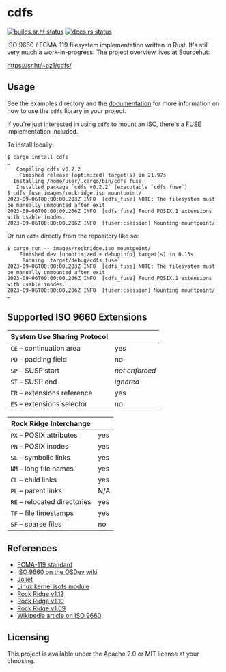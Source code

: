 cdfs
====
[![builds.sr.ht status](https://builds.sr.ht/~az1/iso9660-rs/commits/master.svg)](https://builds.sr.ht/~az1/iso9660-rs/commits/master?)
[![docs.rs status](https://docs.rs/cdfs/badge.svg)](https://docs.rs/cdfs/)

ISO 9660 / ECMA-119 filesystem implementation written in Rust.  It's still very much a work-in-progress.  The project overview lives at Sourcehut:

https://sr.ht/~az1/cdfs/

Usage
-----
See the examples directory and the [documentation](https://docs.rs/cdfs/) for more information on how to use the `cdfs` library in your project.

If you're just interested in using `cdfs` to mount an ISO, there's a [FUSE](https://en.wikipedia.org/wiki/Filesystem_in_Userspace) implementation included.

To install locally:

```
$ cargo install cdfs
…
   Compiling cdfs v0.2.2
    Finished release [optimized] target(s) in 21.97s
  Installing /home/user/.cargo/bin/cdfs_fuse
   Installed package `cdfs v0.2.2` (executable `cdfs_fuse`)
$ cdfs_fuse images/rockridge.iso mountpoint/
2023-09-06T00:00:00.203Z INFO  [cdfs_fuse] NOTE: The filesystem must be manually unmounted after exit
2023-09-06T00:00:00.206Z INFO  [cdfs_fuse] Found POSIX.1 extensions with usable inodes.
2023-09-06T00:00:00.206Z INFO  [fuser::session] Mounting mountpoint/
```

Or run `cdfs` directly from the repository like so:

```
$ cargo run -- images/rockridge.iso mountpoint/
    Finished dev [unoptimized + debuginfo] target(s) in 0.15s
     Running `target/debug/cdfs_fuse`
2023-09-06T00:00:00.203Z INFO  [cdfs_fuse] NOTE: The filesystem must be manually unmounted after exit
2023-09-06T00:00:00.206Z INFO  [cdfs_fuse] Found POSIX.1 extensions with usable inodes.
2023-09-06T00:00:00.206Z INFO  [fuser::session] Mounting mountpoint/
…
```

Supported ISO 9660 Extensions
-----------------------------
| System Use Sharing Protocol  |     |
| ---------------------------- | --- |
| `CE` – continuation area     | yes |
| `PD` – padding field         | no  |
| `SP` – SUSP start            | *not enforced* |
| `ST` – SUSP end              | *ignored*      |
| `ER` – extensions reference  | yes |
| `ES` – extensions selector   | no  |

| Rock Ridge Interchange       |     |
| ---------------------------- |---- |
| `PX` – POSIX attributes      | yes |
| `PN` – POSIX inodes          | yes |
| `SL` – symbolic links        | yes |
| `NM` – long file names       | yes |
| `CL` – child links           | yes |
| `PL` – parent links          | N/A |
| `RE` – relocated directories | yes |
| `TF` – file timestamps       | yes |
| `SF` – sparse files          | no  |

References
----------
* [ECMA-119 standard](https://www.ecma-international.org/publications/standards/Ecma-119.htm)
* [ISO 9660 on the OSDev wiki](https://wiki.osdev.org/ISO_9660)
* [Joliet](http://web.archive.org/web/20230604235448/http://littlesvr.ca/isomaster/resources/JolietSpecification.html)
* [Linux kernel isofs module](https://git.kernel.org/pub/scm/linux/kernel/git/torvalds/linux.git/tree/fs/isofs)
* [Rock Ridge v1.12](http://web.archive.org/web/20230107022048/https://aminet.net/package/docs/misc/RRIP)
* [Rock Ridge v1.10](http://web.archive.org/web/20220924230749/https://ia800605.us.archive.org/16/items/enf_pobox_Rrip/rrip.pdf)
* [Rock Ridge v1.09](http://web.archive.org/web/20230826015627/http://ftpmirror.your.org/pub/misc/bitsavers/projects/cdrom/Rock_Ridge_CD_Proposal_199108.pdf)
* [Wikipedia article on ISO 9660](https://en.wikipedia.org/wiki/ISO_9660)

Licensing
---------
This project is available under the Apache 2.0 or MIT license at your choosing.
